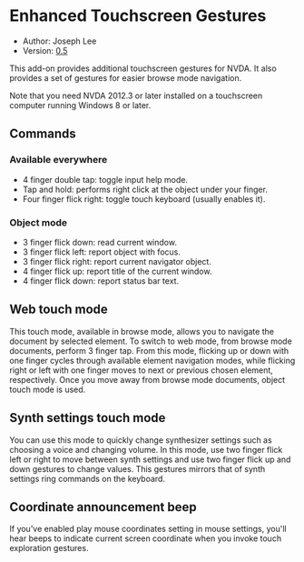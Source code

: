 # Enhanced Touchscreen Gestures #

* Author: Joseph Lee
* Version: [0.5][1]

This add-on provides additional touchscreen gestures for NVDA. It also provides a set of gestures for easier browse mode navigation.

Note that you need NVDA 2012.3 or later installed on a touchscreen computer running Windows 8 or later.

## Commands ##

### Available everywhere ###

* 4 finger double tap: toggle input help mode.
* Tap and hold: performs right click at the object under your finger.
* Four finger flick right: toggle touch keyboard (usually enables it).

### Object mode ###

* 3 finger flick down: read current window.
* 3 finger flick left: report object with focus.
* 3 finger flick right: report current navigator object.
* 4 finger flick up: report title of the current window.
* 4 finger flick down: report status bar text.

## Web touch mode ##

This touch mode, available in browse mode, allows you to navigate the document by selected element. To switch to web mode, from browse mode documents, perform 3 finger tap. From this mode, flicking up or down with one finger cycles through available element navigation modes, while flicking right or left with one finger moves to next or previous chosen element, respectively. Once you move away from browse mode documents, object touch mode is used.

## Synth settings touch mode

You can use this mode to quickly change synthesizer settings such as choosing a voice and changing volume. In this mode, use two finger flick left or right to move between synth settings and use two finger flick up and down gestures to change values. This gestures mirrors that of synth settings ring commands on the keyboard.

## Coordinate announcement beep ##

If you've enabled play mouse coordinates setting in mouse settings, you'll hear beeps to indicate current screen coordinate when you invoke touch exploration gestures.

[1]: http://addons.nvda-project.org/files/get.php?file=ets
